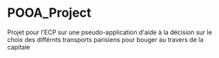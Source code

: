 # POOA_Project

Projet pour l'ECP sur une pseudo-application d'aide à la décision sur le choix des différnts transports parisiens pour bouger au travers de la capitale
